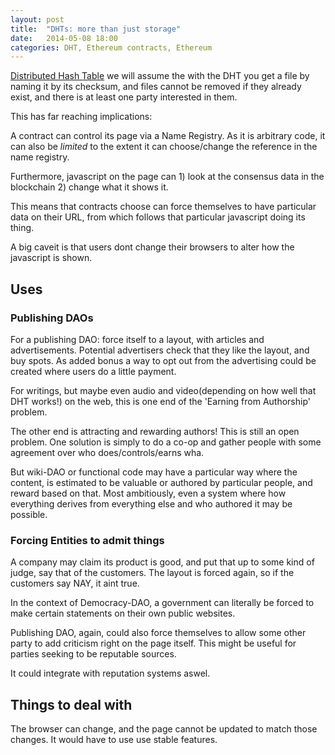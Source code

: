 ```yaml
---
layout: post
title:  "DHTs: more than just storage"
date:   2014-05-08 18:00
categories: DHT, Ethereum contracts, Ethereum
---
```


[Distributed Hash Table](https://en.wikipedia.org/wiki/Distributed_hash_table)
we will assume the with the DHT you get a file by naming it by its checksum,
and files cannot be removed if they already exist, and there is at least one
party interested in them.

This has far reaching implications: 

A contract can control its page via a Name Registry. As it is arbitrary code,
it can also be *limited* to the extent it can choose/change the reference
in the name registry.

Furthermore, javascript on the page can 1) look at the consensus data in
the blockchain 2) change what it shows it.

This means that contracts choose can force themselves to have particular data on
their URL, from which follows that particular javascript doing its thing.

A big caveit is that users dont change their browsers to alter how the
javascript is shown.

## Uses

### Publishing DAOs

For a publishing DAO: force itself to a layout, with articles and
advertisements. Potential advertisers check that they like the layout,
and buy spots. As added bonus a way to opt out from the advertising could
be created where users do a little payment.

For writings, but maybe even audio and video(depending on how well that DHT
works!) on the web, this is one end of the 'Earning from Authorship' problem.

The other end is attracting and rewarding authors! This is still an open
problem. One solution is simply to do a co-op and gather people with some 
agreement over who does/controls/earns wha.

But wiki-DAO or functional code may have a particular way where the content,
is estimated to be valuable or authored by particular people, and reward
based on that. Most ambitiously, even a system where how everything derives
from everything else and who authored it may be possible.

### Forcing Entities to admit things

A company may claim its product is good, and put that up to some kind of judge,
say that of the customers. The layout is forced again, so if the customers
say NAY, it aint true.

In the context of Democracy-DAO, a government can literally be forced to make
certain statements on their own public websites.

Publishing DAO, again, could also force themselves to allow some other party
to add criticism right on the page itself. This might be useful for parties
seeking to be reputable sources.

It could integrate with reputation systems aswel.

## Things to deal with

The browser can change, and the page cannot be updated to match those changes.
It would have to use use stable features.

